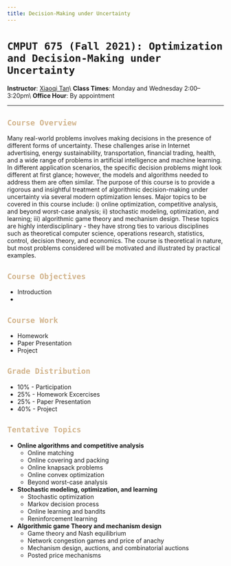 ```yaml
---
title: Decision-Making under Uncertainty
---
```



# `CMPUT 675 (Fall 2021): Optimization and Decision-Making under Uncertainty`

**Instructor**: [Xiaoqi Tan](/)\\
**Class Times**: Monday and Wednesday 2:00–3:20pm\\
**Office Hour**: By appointment

---

## <span style="color:tan"> `Course Overview` </span> 
>
Many real-world problems involves making decisions in the presence of different forms of uncertainty. These challenges arise in Internet advertising, energy sustainability, transportation, financial trading, health, and a wide range of problems in artificial intelligence and machine learning. In different application scenarios, the specific decision problems might look different at first glance; however, the models and algorithms needed to address them are often similar. The purpose of this course is to provide a rigorous and insightful treatment of algorithmic decision-making under uncertainty via several modern optimization lenses. Major topics to be covered in this course include: i) online optimization, competitive analysis, and beyond worst-case analysis; ii) stochastic modeling, optimization, and learning; iii) algorithmic game theory and mechanism design. These topics are highly interdisciplinary - they have strong ties to various disciplines such as theoretical computer science, operations research, statistics, control, decision theory, and economics. The course is theoretical in nature, but most problems considered will be motivated and illustrated by practical examples.


## <span style="color:tan"> `Course Objectives` </span>
- Introduction
-    

## <span style="color:tan"> `Course Work` </span> 
>
- Homework
- Paper Presentation
- Project  

## <span style="color:tan"> `Grade Distribution` </span> 
- 10% - Participation  
- 25% - Homework Excercises
- 25% - Paper Presentation
- 40% - Project               


## <span style="color:tan"> `Tentative Topics` </span> 
>
- **Online algorithms and competitive analysis**
  - Online matching
  - Online covering and packing
  - Online knapsack problems
  - Online convex optimization
  - Beyond worst-case analysis
- **Stochastic modeling, optimization, and learning**
  - Stochastic optimization
  - Markov decision process
  - Online learning and bandits
  - Reninforcement learning
- **Algorithmic game Theory and mechanism design**
  - Game theory and Nash equilibrium
  - Network congestion games and price of anachy
  - Mechanism design, auctions, and combinatorial auctions
  - Posted price mechanisms